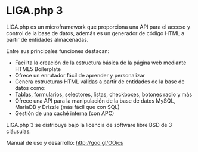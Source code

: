 LIGA.php 3
==============
LIGA.php es un microframework que proporciona una API para el acceso y control de la base de datos, además es un generador de código HTML a partir de entidades almacenadas.

Entre sus principales funciones destacan:

 * Facilita la creación de la estructura básica de la página web mediante HTML5 Boilerplate
 * Ofrece un enrutador fácil de aprender y personalizar
 * Genera estructuras HTML válidas a partir de entidades de la base de datos como:
 * Tablas, formularios, selectores, listas, checkboxes, botones radio y más
 * Ofrece una API para la manipulación de la base de datos MySQL, MariaDB y Drizzle (más fácil que con SQL)
 * Gestión de una caché interna (con APC)

LIGA.php 3 se distribuye bajo la licencia de software libre BSD de 3 cláusulas.

Manual de uso y desarrollo: http://goo.gl/OOics